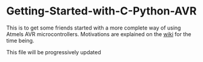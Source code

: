 # Getting-Started-with-C-Python-AVR
This is to get some friends started with a more complete way of using Atmels AVR microcontrollers.
Motivations are explained on the [wiki](https://github.com/arteknix/Getting-Started-with-C-Python-AVR/wiki#welcome-to-the-getting-started-with-c-python-avr-wiki) 
for the time being.

This file will be progressively updated

